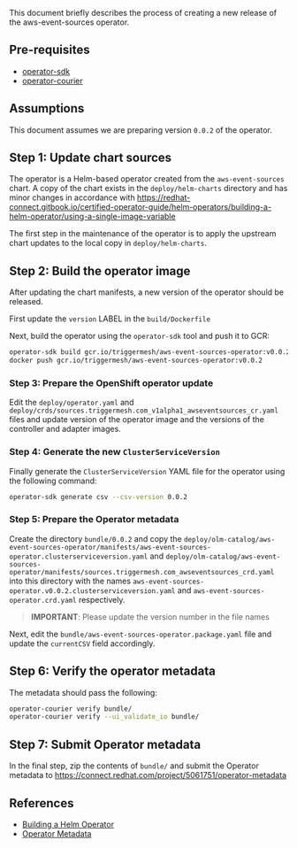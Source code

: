 This document briefly describes the process of creating a new release of the aws-event-sources operator.

## Pre-requisites

- [operator-sdk](https://github.com/operator-framework/operator-sdk/)
- [operator-courier](https://github.com/operator-framework/operator-courier/)

## Assumptions

This document assumes we are preparing version `0.0.2` of the operator.

## Step 1: Update chart sources

The operator is a Helm-based operator created from the `aws-event-sources` chart. A copy of the chart exists in the `deploy/helm-charts` directory and has minor changes in accordance with https://redhat-connect.gitbook.io/certified-operator-guide/helm-operators/building-a-helm-operator/using-a-single-image-variable

The first step in the maintenance of the operator is to apply the upstream chart updates to the local copy in `deploy/helm-charts`.

## Step 2: Build the operator image

After updating the chart manifests, a new version of the operator should be released.

First update the `version` LABEL in the `build/Dockerfile`

Next, build the operator using the `operator-sdk` tool and push it to GCR:

```bash
operator-sdk build gcr.io/triggermesh/aws-event-sources-operator:v0.0.2
docker push gcr.io/triggermesh/aws-event-sources-operator:v0.0.2
```

### Step 3: Prepare the OpenShift operator update

Edit the `deploy/operator.yaml` and `deploy/crds/sources.triggermesh.com_v1alpha1_awseventsources_cr.yaml` files and update version of the operator image and the versions of the controller and adapter images.

### Step 4: Generate the new `ClusterServiceVersion`

Finally generate the `ClusterServiceVersion` YAML file for the operator using the following command:

```bash
operator-sdk generate csv --csv-version 0.0.2
```

### Step 5: Prepare the Operator metadata

Create the directory `bundle/0.0.2` and copy the `deploy/olm-catalog/aws-event-sources-operator/manifests/aws-event-sources-operator.clusterserviceversion.yaml` and `deploy/olm-catalog/aws-event-sources-operator/manifests/sources.triggermesh.com_awseventsources_crd.yaml` into this directory with the names `aws-event-sources-operator.v0.0.2.clusterserviceversion.yaml` and `aws-event-sources-operator.crd.yaml` respectively.

> **IMPORTANT**: Please update the version number in the file names

Next, edit the `bundle/aws-event-sources-operator.package.yaml` file and update the `currentCSV` field accordingly.

## Step 6: Verify the operator metadata

The metadata should pass the following:

```bash
operator-courier verify bundle/
operator-courier verify --ui_validate_io bundle/
```

## Step 7: Submit Operator metadata

In the final step, zip the contents of `bundle/` and submit the Operator metadata to https://connect.redhat.com/project/5061751/operator-metadata

## References

- [Building a Helm Operator](https://redhat-connect.gitbook.io/certified-operator-guide/helm-operators/building-a-helm-operator)
- [Operator Metadata](https://redhat-connect.gitbook.io/certified-operator-guide/ocp-deployment/operator-metadata)
